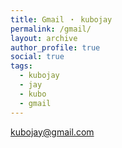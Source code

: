 ```yaml
---
title: Gmail ・ kubojay
permalink: /gmail/
layout: archive
author_profile: true
social: true
tags:
  - kubojay
  - jay
  - kubo
  - gmail
---
```

<kubojay@gmail.com>